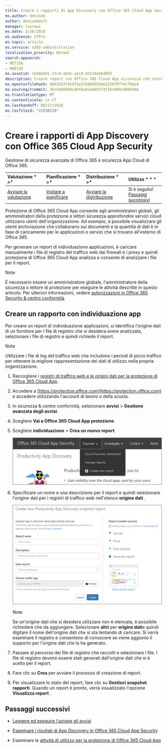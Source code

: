 ```yaml
---
title: Creare i rapporti di App Discovery con Office 365 Cloud App Security
ms.author: deniseb
author: denisebmsft
manager: laurawi
ms.date: 2/26/2018
ms.audience: ITPro
ms.topic: article
ms.service: o365-administration
localization_priority: Normal
search.appverid:
- MET150
- MOE150
ms.assetid: 3e68e691-1fc4-4d3e-a2c0-d3134eb64055
description: Creare report con Office 365 Cloud App sicurezza che consentono di comprendere come vengono utilizzati gli utenti dell'organizzazione Office 365 e altre applicazioni.
ms.openlocfilehash: 6842912f42072e21608955bde5250f0774c7bba4
ms.sourcegitcommit: 36c5466056cdef6ad2a8d9372f2bc009a30892bb
ms.translationtype: MT
ms.contentlocale: it-IT
ms.lasthandoff: 08/27/2018
ms.locfileid: "22530219"
---
```

# <a name="create-app-discovery-reports-using-office-365-cloud-app-security"></a>Creare i rapporti di App Discovery con Office 365 Cloud App Security

Gestione di sicurezza avanzata di Office 365 è sicurezza App Cloud di Office 365.
  
|Valutazione * *\>**|Pianificazione * *\>**|Distribuzione * *\>**|Utilizzo * * *|
|:-----|:-----|:-----|:-----|
|[Avviare la valutazione](office-365-cas-overview.md) <br/> |[Iniziare a pianificare](get-ready-for-office-365-cas.md) <br/> |[Avviare la distribuzione](turn-on-office-365-cas.md) <br/> |Si è seguito!  <br/> [Passaggi successivi](#next-steps) <br/> |
   
Protezione di Office 365 Cloud App consente agli amministratori globali, gli amministratori della protezione e lettori sicurezza approfondire servizi cloud utilizzano utenti dell'organizzazione. Ad esempio, è possibile visualizzare gli utenti archiviazione che collaborano sui documenti e la quantità di dati è in fase di caricamento per le applicazioni o servizi che si trovano all'esterno di Office 365.
  
Per generare un report di individuazione applicazioni, è caricare manualmente i file di registro del traffico web dai firewall e i proxy e quindi protezione di Office 365 Cloud App analizza e consente di analizzare i file per il report.
  
> [!NOTE]
> È necessario essere un amministratore globale, l'amministratore della sicurezza o lettore di protezione per eseguire le attività descritte in questo articolo. Per ulteriori informazioni, vedere [autorizzazioni in Office 365 Security &amp; centro conformità](permissions-in-the-security-and-compliance-center.md). 
  
## <a name="create-a-report-with-app-discovery"></a>Creare un rapporto con individuazione app

Per creare un report di individuazione applicazioni, si identifica l'origine dati di un fornitore per i file di registro che si desidera avere analizzata, selezionare i file di registro e quindi richiede il report.
  
> [!NOTE]
> Utilizzare i file di log del traffico web che includono i periodi di picco traffico per ottenere la migliore rappresentazione dei dati di utilizzo nella propria organizzazione. 
  
1. Raccogliere i [registri di traffico web e le origini dati per la protezione di Office 365 Cloud App](web-traffic-logs-and-data-sources-for-ocas.md).
    
2. Accedere a [https://protection.office.com](https://protection.office.com) e accedere utilizzando l'account di lavoro o della scuola. 
    
3. In sicurezza &amp; centro conformità, selezionare **avvisi** \> **Gestione avanzata degli avvisi**.
    
4. Scegliere **Vai a Office 365 Cloud App protezione**.
    
5. Scegliere **individuazione** \> **Crea un nuovo report**.
    
    ![Nel portale di accesso client di Office 365, selezionare individuazione](media/73b5299f-94b5-49dd-a00f-154d188eb2c5.png)
  
6. Specificare un nome e una descrizione per il report e quindi selezionare l'origine dati per i registri di traffico web nell'elenco **origine dati** . 
    
    ![In accesso client di Office 365, selezionare individuazione \> creare nuovi report](media/22e660f0-5eb2-49fa-9fea-f88a5809a07b.png)
  
    > [!NOTE]
    > Se un'origine dati che si desidera utilizzare non è elencata, è possibile richiedere che da aggiungere. Selezionare **altri** per **origine dati**e quindi digitare il nome dell'origine dati che si sta tentando di caricare. Si verrà esaminare il registro e consentono di conoscere se viene aggiunto il supporto per l'origine dati che lo ha generato. 
  
7. Passare al percorso dei file di registro che raccolti e selezionare i file. I file di registro devono essere stati generati dall'origine dati che si è scelto per il report.
    
8. Fare clic su **Crea** per avviare il processo di creazione di report. 
    
9. Per visualizzare lo stato del report, fare clic su **Gestisci snapshot rapporti**. Quando un report è pronto, verrà visualizzato l'opzione **Visualizza report** . 
    
## <a name="next-steps"></a>Passaggi successivi

- [Leggere ed eseguire l'azione gli avvisi](review-office-365-cas-alerts.md)
    
- [Esaminare i risultati di App Discovery in Office 365 Cloud App Security](review-app-discovery-findings-in-ocas.md)
    
- Esaminare le [attività di utilizzo per la protezione di Office 365 Cloud App](utilization-activities-for-ocas.md)
    

